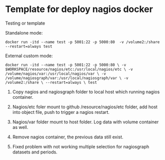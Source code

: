 # Template for deploy nagios docker

Testing or template

Standalone mode:

`docker run -itd --name test -p 5001:22 -p 5000:80  -v /volume2:/share --restart=always test`

External custom mode:

`docker run -itd --name test -p 5001:22 -p 5000:80 \
 -v $WORKSPACE/resource/nagios/etc:/usr/local/nagios/etc \
 -v /volume/nagios/var:/usr/local/nagios/var \
 -v /volume/nagiosgraph/var:/usr/local/nagiosgraph/var \
 -v /volume2:/share \
 --restart=always \
 test
`

1. Copy nagios and nagiosgraph folder to local host which running nagios container.

2. Nagios/etc foler mount to github /resource/nagios/etc folder, add host into object file, push to trigger a nagios restart.

3. Nagios/var folder mount to host folder. Log data with volume container as well.

4. Remove nagios container, the previous data still exist.

5. Fixed problem with not working multiple selection for nagiosgraph datasets and periods. 
